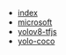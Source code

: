 
- [index](https://jiechau.gitlab.io/yolo8/index.html)
- [microsoft](https://microsoft.github.io/onnxjs-demo/#/)
- [yolov8-tfjs](https://hyuto.github.io/yolov8-tfjs/)
- [yolo-coco](https://reu2018dl.github.io/model_coco.html)
